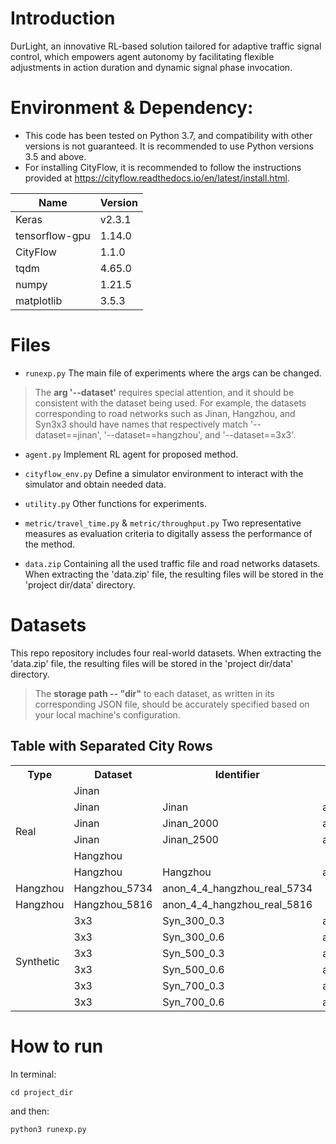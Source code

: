 # Introduction
DurLight, an innovative RL-based solution tailored for adaptive traffic signal control, which empowers agent autonomy by facilitating flexible adjustments in action duration and dynamic signal phase invocation.
# Environment & Dependency:
- This code has been tested on Python 3.7, and compatibility with other versions is not guaranteed. It is recommended to use Python versions 3.5 and above.
- For installing CityFlow, it is recommended to follow the instructions provided at https://cityflow.readthedocs.io/en/latest/install.html.
  
|Name| Version |
|---|---------|
|Keras| v2.3.1   |
|tensorflow-gpu| 1.14.0  |
|CityFlow| 1.1.0   |
| tqdm | 4.65.0 |
| numpy | 1.21.5  |
| matplotlib |  3.5.3  |



# Files
* ``runexp.py``
  The main file of experiments where the args can be changed.

 > The **arg '--dataset'** requires special attention, and it should be consistent with the dataset being used. For example, the datasets corresponding to road networks such as Jinan, Hangzhou, and Syn3x3 should have names that respectively match '--dataset==jinan', '--dataset==hangzhou', and '--dataset==3x3'.
 
* ``agent.py``
  Implement RL agent for proposed method.

* ``cityflow_env.py``
  Define a simulator environment to interact with the simulator and obtain needed data.

* ``utility.py``
  Other functions for experiments.

* ``metric/travel_time.py`` & ``metric/throughput.py``
  Two representative measures as evaluation criteria to digitally assess the performance of the method.

* ``data.zip``
   Containing all the used traffic file and road networks datasets. When extracting the 'data.zip' file, the resulting files will be stored in the 'project dir/data' directory.

# Datasets

This repo repository includes four real-world datasets. When extracting the 'data.zip' file, the resulting files will be stored in the 'project dir/data' directory.
 > The **storage path -- "dir"** to each dataset, as written in its corresponding JSON file, should be accurately specified based on your local machine's configuration.

<!DOCTYPE html>
<html>
<head>
<style>
table {
  width: 100%;
  border-collapse: collapse;
}

th, td {
  border: 1px solid black;
  padding: 8px;
  text-align: center;
}

td[colspan] {
  text-align: center;
}
</style>
</head>
<body>

<h2>Table with Separated City Rows</h2>

<table>
  <tr>
    <th> Type </th>
    <th> Dataset </th>
    <th> Identifier </th>
    <th> Traffic flow</th>
  </tr>
  <tr>
    <td rowspan="6"> Real </td>
    <td colspan="3"> Jinan </td>
  </tr>
  <tr>
    <td> Jinan </td>
    <td> Jinan </td>
    <td> anon_3_4_jinan_real </td>
  </tr>
  <tr>
    <td> Jinan </td>
    <td> Jinan_2000 </td>
    <td> anon_3_4_jinan_real_2000 </td>
  </tr>
  <tr>
    <td> Jinan </td>
    <td> Jinan_2500 </td>
    <td> anon_3_4_jinan_real_2500 </td>
  </tr>
  <tr>
    <td colspan="3"> Hangzhou </td>
  </tr>
  <tr>
    <td> Hangzhou </td>
    <td> Hangzhou </td>
    <td> anon_4_4_hangzhou_real </td>
  </tr>
  <tr>
    <td> Hangzhou </td>
    <td> Hangzhou_5734 </td>
    <td> anon_4_4_hangzhou_real_5734 </td>
  </tr>
  <tr>
    <td> Hangzhou </td>
    <td> Hangzhou_5816 </td>
    <td> anon_4_4_hangzhou_real_5816 </td>
  </tr>
  <tr>
    <td rowspan="6"> Synthetic </td>
    <td> 3x3 </td>
    <td> Syn_300_0.3 </td>
    <td> anon_3_3_300_0.3_synthetic </td>
  </tr>
  <tr>
    <td> 3x3 </td>
    <td> Syn_300_0.6 </td>
    <td> anon_3_3_300_0.6_synthetic </td>
  </tr>
  <tr>
    <td> 3x3 </td>
    <td> Syn_500_0.3 </td>
    <td> anon_3_3_500_0.3_synthetic </td>
  </tr>
  <tr>
    <td> 3x3 </td>
    <td> Syn_500_0.6 </td>
    <td> anon_3_3_500_0.6_synthetic </td>
  </tr>
  <tr>
    <td> 3x3 </td>
    <td> Syn_700_0.3 </td>
    <td> anon_3_3_700_0.3_synthetic </td>
  </tr>
  <tr>
    <td> 3x3 </td>
    <td> Syn_700_0.6 </td>
    <td> anon_3_3_700_0.6_synthetic </td>
  </tr>
</table>

</body>
</html>



# How to run
In terminal:
```shell
cd project_dir
```
and then:
```shell
python3 runexp.py
```
